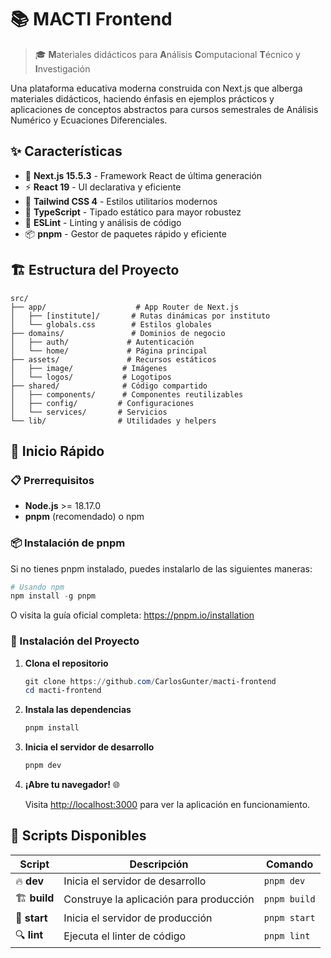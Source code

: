# 📚 MACTI Frontend

> 🎓 **M**ateriales didácticos para **A**nálisis **C**omputacional **T**écnico y **I**nvestigación

Una plataforma educativa moderna construida con Next.js que alberga materiales didácticos, haciendo énfasis en ejemplos prácticos y aplicaciones de conceptos abstractos para cursos semestrales de Análisis Numérico y Ecuaciones Diferenciales.

## ✨ Características

- 🚀 **Next.js 15.5.3** - Framework React de última generación
- ⚡ **React 19** - UI declarativa y eficiente
- 🎨 **Tailwind CSS 4** - Estilos utilitarios modernos
- 📝 **TypeScript** - Tipado estático para mayor robustez
- 🔧 **ESLint** - Linting y análisis de código
- 📦 **pnpm** - Gestor de paquetes rápido y eficiente

## 🏗️ Estructura del Proyecto

```
src/
├── app/                    # App Router de Next.js
│   ├── [institute]/       # Rutas dinámicas por instituto
│   └── globals.css        # Estilos globales
├── domains/               # Dominios de negocio
│   ├── auth/             # Autenticación
│   └── home/             # Página principal
├── assets/               # Recursos estáticos
│   ├── image/           # Imágenes
│   └── logos/           # Logotipos
├── shared/              # Código compartido
│   ├── components/      # Componentes reutilizables
│   ├── config/         # Configuraciones
│   └── services/       # Servicios
└── lib/                # Utilidades y helpers
```

## 🚀 Inicio Rápido

### 📋 Prerrequisitos

- **Node.js** >= 18.17.0
- **pnpm** (recomendado) o npm

### 📦 Instalación de pnpm

Si no tienes pnpm instalado, puedes instalarlo de las siguientes maneras:

```powershell
# Usando npm
npm install -g pnpm

```
O visita la guía oficial completa: https://pnpm.io/installation

### 🔧 Instalación del Proyecto

1. **Clona el repositorio**
   ```powershell
   git clone https://github.com/CarlosGunter/macti-frontend
   cd macti-frontend
   ```

2. **Instala las dependencias**
   ```powershell
   pnpm install
   ```

3. **Inicia el servidor de desarrollo**
   ```powershell
   pnpm dev
   ```

4. **¡Abre tu navegador!** 🌐
   
   Visita [http://localhost:3000](http://localhost:3000) para ver la aplicación en funcionamiento.

## 📜 Scripts Disponibles

| Script | Descripción | Comando |
|--------|-------------|---------|
| 🔥 **dev** | Inicia el servidor de desarrollo | `pnpm dev` |
| 🏗️ **build** | Construye la aplicación para producción | `pnpm build` |
| 🚀 **start** | Inicia el servidor de producción | `pnpm start` |
| 🔍 **lint** | Ejecuta el linter de código | `pnpm lint` |
